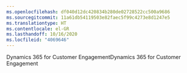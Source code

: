 ```yaml
---
ms.openlocfilehash: df040d12dc420834b280de02728522cc500a9686
ms.sourcegitcommit: 11a61db54119503e82faec5f99c4273e8d1247e5
ms.translationtype: HT
ms.contentlocale: el-GR
ms.lasthandoff: 10/16/2020
ms.locfileid: "4069646"
---
```

<span data-ttu-id="23646-101">Dynamics 365 for Customer Engagement</span><span class="sxs-lookup"><span data-stu-id="23646-101">Dynamics 365 for Customer Engagement</span></span>
